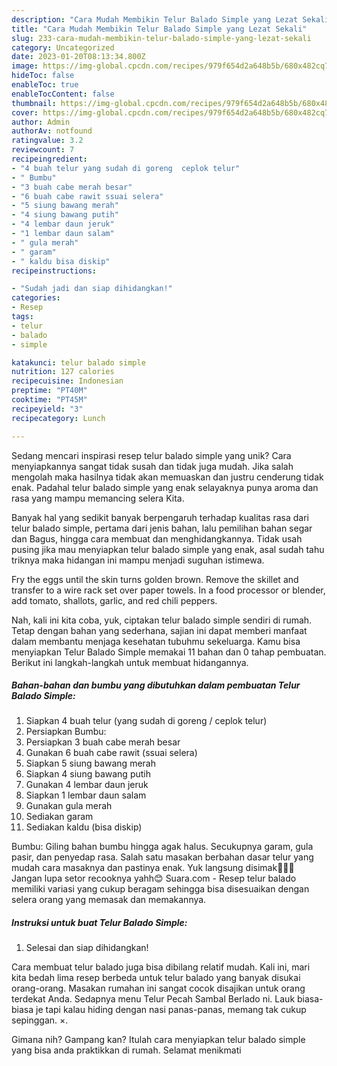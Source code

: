 ```yaml
---
description: "Cara Mudah Membikin Telur Balado Simple yang Lezat Sekali"
title: "Cara Mudah Membikin Telur Balado Simple yang Lezat Sekali"
slug: 233-cara-mudah-membikin-telur-balado-simple-yang-lezat-sekali
category: Uncategorized
date: 2023-01-20T08:13:34.800Z
image: https://img-global.cpcdn.com/recipes/979f654d2a648b5b/680x482cq70/telur-balado-simple-foto-resep-utama.jpg
hideToc: false
enableToc: true
enableTocContent: false
thumbnail: https://img-global.cpcdn.com/recipes/979f654d2a648b5b/680x482cq70/telur-balado-simple-foto-resep-utama.jpg
cover: https://img-global.cpcdn.com/recipes/979f654d2a648b5b/680x482cq70/telur-balado-simple-foto-resep-utama.jpg
author: Admin
authorAv: notfound
ratingvalue: 3.2
reviewcount: 7
recipeingredient:
- "4 buah telur yang sudah di goreng  ceplok telur"
- " Bumbu"
- "3 buah cabe merah besar"
- "6 buah cabe rawit ssuai selera"
- "5 siung bawang merah"
- "4 siung bawang putih"
- "4 lembar daun jeruk"
- "1 lembar daun salam"
- " gula merah"
- " garam"
- " kaldu bisa diskip"
recipeinstructions:

- "Sudah jadi dan siap dihidangkan!"
categories:
- Resep
tags:
- telur
- balado
- simple

katakunci: telur balado simple 
nutrition: 127 calories
recipecuisine: Indonesian
preptime: "PT40M"
cooktime: "PT45M"
recipeyield: "3"
recipecategory: Lunch

---
```





Sedang mencari inspirasi resep telur balado simple yang unik? Cara menyiapkannya sangat tidak susah dan tidak juga mudah. Jika salah mengolah maka hasilnya tidak akan memuaskan dan justru cenderung tidak enak. Padahal telur balado simple yang enak selayaknya punya aroma dan rasa yang mampu memancing selera Kita.





Banyak hal yang sedikit banyak berpengaruh terhadap kualitas rasa dari telur balado simple, pertama dari jenis bahan, lalu pemilihan bahan segar dan Bagus, hingga cara membuat dan menghidangkannya. Tidak usah pusing jika mau menyiapkan telur balado simple yang enak,      asal sudah tahu triknya maka hidangan ini mampu menjadi suguhan istimewa.














Fry the eggs until the skin turns golden brown. Remove the skillet and transfer to a wire rack set over paper towels. In a food processor or blender, add tomato, shallots, garlic, and red chili peppers.






Nah, kali ini kita coba, yuk, ciptakan telur balado simple sendiri di rumah. Tetap dengan bahan yang sederhana, sajian ini dapat memberi manfaat dalam membantu menjaga kesehatan tubuhmu sekeluarga. Kamu bisa menyiapkan Telur Balado Simple memakai 11 bahan dan 0 tahap pembuatan. Berikut ini langkah-langkah untuk membuat hidangannya.

<!--inarticleads1-->

##### Bahan-bahan dan bumbu yang dibutuhkan dalam pembuatan Telur Balado Simple:

1. Siapkan 4 buah telur (yang sudah di goreng / ceplok telur)
1. Persiapkan  Bumbu:
1. Persiapkan 3 buah cabe merah besar
1. Gunakan 6 buah cabe rawit (ssuai selera)
1. Siapkan 5 siung bawang merah
1. Siapkan 4 siung bawang putih
1. Gunakan 4 lembar daun jeruk
1. Siapkan 1 lembar daun salam
1. Gunakan  gula merah
1. Sediakan  garam
1. Sediakan  kaldu (bisa diskip)


Bumbu: Giling bahan bumbu hingga agak halus. Secukupnya garam, gula pasir, dan penyedap rasa. Salah satu masakan berbahan dasar telur yang mudah cara masaknya dan pastinya enak. Yuk langsung disimak🙆🏻‍♀️ Jangan lupa setor recooknya yahh😊 Suara.com - Resep telur balado memiliki variasi yang cukup beragam sehingga bisa disesuaikan dengan selera orang yang memasak dan memakannya. 

<!--inarticleads2-->

##### Instruksi untuk buat Telur Balado Simple:


1. Selesai dan siap dihidangkan!

Cara membuat telur balado juga bisa dibilang relatif mudah. Kali ini, mari kita bedah lima resep berbeda untuk telur balado yang banyak disukai orang-orang. Masakan rumahan ini sangat cocok disajikan untuk orang terdekat Anda. Sedapnya menu Telur Pecah Sambal Berlado ni. Lauk biasa-biasa je tapi kalau hiding dengan nasi panas-panas, memang tak cukup sepinggan. ×. 

Gimana nih? Gampang kan? Itulah cara menyiapkan telur balado simple yang bisa anda praktikkan di rumah. Selamat menikmati

